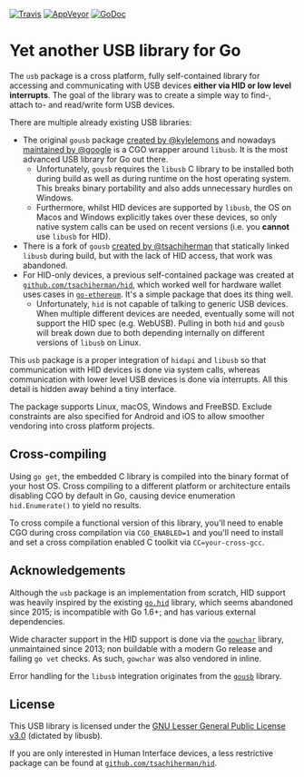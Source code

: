 [![Travis][travisimg]][travisurl]
[![AppVeyor][appveyorimg]][appveyorurl]
[![GoDoc][docimg]][docurl]

[travisimg]:   https://travis-ci.org/tsachiherman/usb.svg?branch=master
[travisurl]:   https://travis-ci.org/tsachiherman/usb
[appveyorimg]: https://ci.appveyor.com/api/projects/status/u96eq262bj2itprh/branch/master?svg=true
[appveyorurl]: https://ci.appveyor.com/project/tsachiherman/usb
[docimg]:      https://godoc.org/github.com/tsachiherman/usb?status.svg
[docurl]:      https://godoc.org/github.com/tsachiherman/usb

# Yet another USB library for Go

The `usb` package is a cross platform, fully self-contained library for accessing and communicating with USB devices **either via HID or low level interrupts**. The goal of the library was to create a simple way to find-, attach to- and read/write form USB devices.

There are multiple already existing USB libraries:

 * The original `gousb` package [created by @kylelemons](https://github.com/kylelemons/gousb) and nowadays [maintained by @google](https://github.com/google/gousb) is a CGO wrapper around `libusb`. It is the most advanced USB library for Go out there.
   * Unfortunately, `gousb` requires the `libusb` C library to be installed both during build as well as during runtime on the host operating system. This breaks binary portability and also adds unnecessary hurdles on Windows.
   * Furthermore, whilst HID devices are supported by `libusb`, the OS on Macos and Windows explicitly takes over these devices, so only native system calls can be used on recent versions (i.e. you **cannot** use `libusb` for HID).
 * There is a fork of `gousb` [created by @tsachiherman](https://github.com/tsachiherman/gousb) that statically linked `libusb` during build, but with the lack of HID access, that work was abandoned.
 * For HID-only devices, a previous self-contained package was created at [`github.com/tsachiherman/hid`](https://github.com/tsachiherman/hid), which worked well for hardware wallet uses cases in [`go-ethereum`](https://github.com/ethereum/go-ethereum). It's a simple package that does its thing well.
   * Unfortunately, `hid` is not capable of talking to generic USB devices. When multiple different devices are needed, eventually some will not support the HID spec (e.g. WebUSB). Pulling in both `hid` and `gousb` will break down due to both depending internally on different versions of `libusb` on Linux.

This `usb` package is a proper integration of `hidapi` and `libusb` so that communication with HID devices is done via system calls, whereas communication with lower level USB devices is done via interrupts. All this detail is hidden away behind a tiny interface.

The package supports Linux, macOS, Windows and FreeBSD. Exclude constraints are also specified for Android and iOS to allow smoother vendoring into cross platform projects.

## Cross-compiling

Using `go get`, the embedded C library is compiled into the binary format of your host OS. Cross compiling to a different platform or architecture entails disabling CGO by default in Go, causing device enumeration `hid.Enumerate()` to yield no results.

To cross compile a functional version of this library, you'll need to enable CGO during cross compilation via `CGO_ENABLED=1` and you'll need to install and set a cross compilation enabled C toolkit via `CC=your-cross-gcc`.

## Acknowledgements

Although the `usb` package is an implementation from scratch, HID support was heavily inspired by the existing [`go.hid`](https://github.com/GeertJohan/go.hid) library, which seems abandoned since 2015; is incompatible with Go 1.6+; and has various external dependencies.

Wide character support in the HID support is done via the [`gowchar`](https://github.com/orofarne/gowchar) library, unmaintained since 2013; non buildable with a modern Go release and failing `go vet` checks. As such, `gowchar` was also vendored in inline.

Error handling for the `libusb` integration originates from the [`gousb`](https://github.com/google/gousb) library.

## License

This USB library is licensed under the [GNU Lesser General Public License v3.0](https://www.gnu.org/licenses/lgpl-3.0.en.html) (dictated by libusb).

If you are only interested in Human Interface devices, a less restrictive package can be found at [`github.com/tsachiherman/hid`](https://github.com/tsachiherman/hid).
